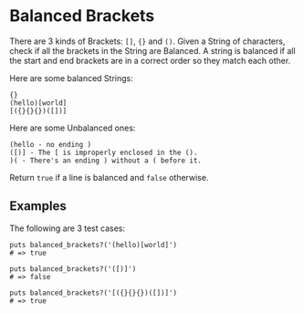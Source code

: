 # Balanced Brackets

There are 3 kinds of Brackets: `[]`, `{}` and `()`. Given a String  of characters, check if all the brackets in the String are Balanced. A  string is balanced if all the start and end brackets are in a correct  order so they match each other.

Here are some balanced Strings:

    {}
    (hello)[world]
    [({}{}{})([])]

Here are some Unbalanced ones:

    (hello - no ending )
    ([)] - The [ is improperly enclosed in the ().
    )( - There's an ending ) without a ( before it.

Return `true` if a line is balanced and `false` otherwise.

## Examples

The following are 3 test cases:

    puts balanced_brackets?('(hello)[world]')
    # => true

    puts balanced_brackets?('([)]')
    # => false

    puts balanced_brackets?('[({}{}{})([])]')
    # => true